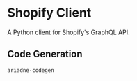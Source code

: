 # Shopify Client

A Python client for Shopify's GraphQL API.

## Code Generation

```sh
ariadne-codegen
```

